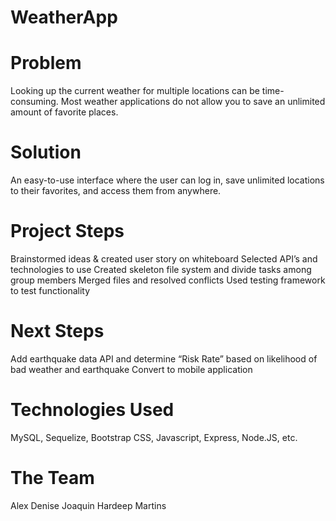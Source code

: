 # WeatherApp

<h1> Problem</h1>
Looking up the current weather for multiple locations can be time-consuming.
Most weather applications do not allow you to save an unlimited amount of favorite places.

<br>
<H1> Solution </h1>
An easy-to-use interface where the user can log in, save unlimited locations to their favorites, and access them from anywhere.

<br>
<H1> Project Steps </h1>
Brainstormed ideas & created user story on whiteboard
Selected API’s and technologies to use
Created skeleton file system and divide tasks among group members
Merged files and resolved conflicts
Used testing framework to test functionality

<br>
<H1> Next Steps </h1>
Add earthquake data API and determine “Risk Rate” based on likelihood of bad weather and earthquake
Convert to mobile application

<br>
<H1> Technologies Used </h1>
MySQL, Sequelize, Bootstrap CSS, Javascript, Express, Node.JS, etc. 

<br>
<H1> The Team </h1>
Alex
Denise
Joaquin
Hardeep
Martins
